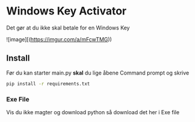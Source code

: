 # Windows Key Activator
Det gør at du ikke skal betale for en Windows Key

![image][(https://imgur.com/a/mFcwTMG))

## Install
Før du kan starter main.py __skal__ du lige åbene Command prompt og skrive
```bash
pip install -r requirements.txt
```

### Exe File
Vis du ikke magter og download python så download det her i Exe file 
